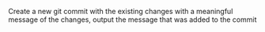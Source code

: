Create a new git commit with the existing changes with a meaningful message of the changes, output the message that was added to the commit
